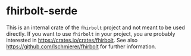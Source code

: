# fhirbolt-serde

This is an internal crate of the `fhirbolt` project and not meant to be used directly.
If you want to use `fhirbolt` in your project, you are probably interested in https://crates.io/crates/fhirbolt.
See also https://github.com/lschmierer/fhirbolt for further information.